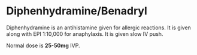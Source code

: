 # Diphenhydramine/Benadryl

Diphenhydramine is an antihistamine given for allergic reactions. It is given along with EPI 1:10,000 for anaphylaxis. It is given slow IV push.

Normal dose is **25-50mg** IVP.
